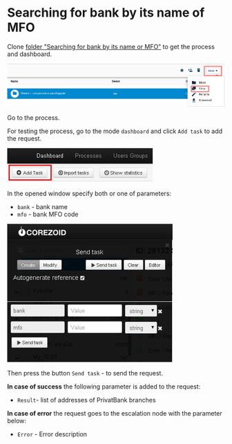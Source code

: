 # Searching for bank by its name of MFO

Clone [folder "Searching for bank by its name or MFО"](https://admin.corezoid.com/folder/conv/6081) to get the process and dashboard.

![](../img/copy_folder.png)

Go to the process.

For testing the process, go to the mode `dashboard` and click `Add task` to add the request.

![](../img/mandrill_dashboard.png)

In the opened window specify both or one of parameters:
*   `bank` - bank name
*   `mfo` - bank MFO code

![](../img/mfo.png)

Then press the button `Send task` - to send the request.

**In case of success** the following parameter is added to the request:

* `Result`- list of addresses of PrivatBank branches

**In case of error** the request goes to the escalation node with the parameter below:
* `Error` - Error description